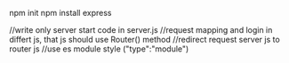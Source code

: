 npm init
npm install express


//write only server start code in server.js
//request mapping and login in differt js, that js should use Router() method
//redirect request server js to router js 
//use es module style ("type":"module")